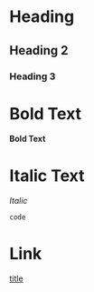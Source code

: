 # Heading
## Heading 2
### Heading 3

# Bold Text
**Bold Text**

# Italic Text
*Italic*

`code`

# Link
[title](https://www.example.com)

